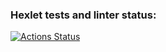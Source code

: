 ### Hexlet tests and linter status:
[![Actions Status](https://github.com/asb1302/java-project-78/workflows/hexlet-check/badge.svg)](https://github.com/asb1302/java-project-78/actions)
